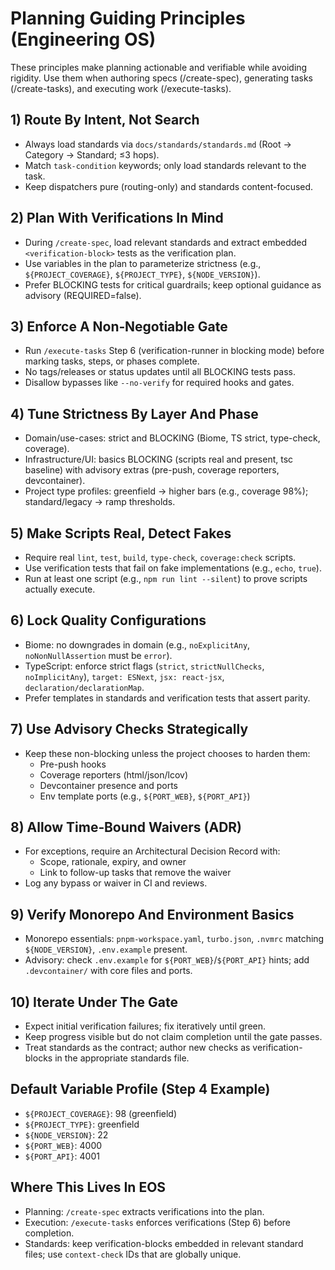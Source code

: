 # Planning Guiding Principles (Engineering OS)

These principles make planning actionable and verifiable while avoiding rigidity. Use them when authoring specs (/create-spec), generating tasks (/create-tasks), and executing work (/execute-tasks).

## 1) Route By Intent, Not Search
- Always load standards via `docs/standards/standards.md` (Root → Category → Standard; ≤3 hops).
- Match `task-condition` keywords; only load standards relevant to the task.
- Keep dispatchers pure (routing-only) and standards content-focused.

## 2) Plan With Verifications In Mind
- During `/create-spec`, load relevant standards and extract embedded `<verification-block>` tests as the verification plan.
- Use variables in the plan to parameterize strictness (e.g., `${PROJECT_COVERAGE}`, `${PROJECT_TYPE}`, `${NODE_VERSION}`).
- Prefer BLOCKING tests for critical guardrails; keep optional guidance as advisory (REQUIRED=false).

## 3) Enforce A Non‑Negotiable Gate
- Run `/execute-tasks` Step 6 (verification-runner in blocking mode) before marking tasks, steps, or phases complete.
- No tags/releases or status updates until all BLOCKING tests pass.
- Disallow bypasses like `--no-verify` for required hooks and gates.

## 4) Tune Strictness By Layer And Phase
- Domain/use-cases: strict and BLOCKING (Biome, TS strict, type-check, coverage).
- Infrastructure/UI: basics BLOCKING (scripts real and present, tsc baseline) with advisory extras (pre-push, coverage reporters, devcontainer).
- Project type profiles: greenfield → higher bars (e.g., coverage 98%); standard/legacy → ramp thresholds.

## 5) Make Scripts Real, Detect Fakes
- Require real `lint`, `test`, `build`, `type-check`, `coverage:check` scripts.
- Use verification tests that fail on fake implementations (e.g., `echo`, `true`).
- Run at least one script (e.g., `npm run lint --silent`) to prove scripts actually execute.

## 6) Lock Quality Configurations
- Biome: no downgrades in domain (e.g., `noExplicitAny`, `noNonNullAssertion` must be `error`).
- TypeScript: enforce strict flags (`strict`, `strictNullChecks`, `noImplicitAny`), `target: ESNext`, `jsx: react-jsx`, `declaration/declarationMap`.
- Prefer templates in standards and verification tests that assert parity.

## 7) Use Advisory Checks Strategically
- Keep these non-blocking unless the project chooses to harden them:
  - Pre-push hooks
  - Coverage reporters (html/json/lcov)
  - Devcontainer presence and ports
  - Env template ports (e.g., `${PORT_WEB}`, `${PORT_API}`)

## 8) Allow Time‑Bound Waivers (ADR)
- For exceptions, require an Architectural Decision Record with:
  - Scope, rationale, expiry, and owner
  - Link to follow-up tasks that remove the waiver
- Log any bypass or waiver in CI and reviews.

## 9) Verify Monorepo And Environment Basics
- Monorepo essentials: `pnpm-workspace.yaml`, `turbo.json`, `.nvmrc` matching `${NODE_VERSION}`, `.env.example` present.
- Advisory: check `.env.example` for `${PORT_WEB}`/`${PORT_API}` hints; add `.devcontainer/` with core files and ports.

## 10) Iterate Under The Gate
- Expect initial verification failures; fix iteratively until green.
- Keep progress visible but do not claim completion until the gate passes.
- Treat standards as the contract; author new checks as verification-blocks in the appropriate standards file.

## Default Variable Profile (Step 4 Example)
- `${PROJECT_COVERAGE}`: 98 (greenfield)
- `${PROJECT_TYPE}`: greenfield
- `${NODE_VERSION}`: 22
- `${PORT_WEB}`: 4000
- `${PORT_API}`: 4001

## Where This Lives In EOS
- Planning: `/create-spec` extracts verifications into the plan.
- Execution: `/execute-tasks` enforces verifications (Step 6) before completion.
- Standards: keep verification-blocks embedded in relevant standard files; use `context-check` IDs that are globally unique.

